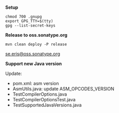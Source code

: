 **Setup**

    chmod 700 .gnupg
    export GPG_TTY=$(tty)
    gpg --list-secret-keys

**Release to oss.sonatype.org**

    mvn clean deploy -P release

[se.eris@oss.sonatype.org](https://oss.sonatype.org/#nexus-search;quick~se.eris)


**Support new Java version**

Update:
* pom.xml: asm version
* AsmUtils.java: update ASM_OPCODES_VERSION
* TestCompilerOptions.java
* TestCompilerOptionsTest.java
* TestSupportedJavaVersions.java
